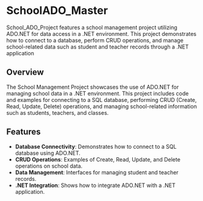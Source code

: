 # SchoolADO_Master

 School_ADO_Project features a school management project utilizing ADO.NET for data access in a .NET environment. This project demonstrates how to connect to a database, perform CRUD operations, and manage school-related data such as student and teacher records through a .NET application

## Overview

The School Management Project showcases the use of ADO.NET for managing school data in a .NET environment. This project includes code and examples for connecting to a SQL database, performing CRUD (Create, Read, Update, Delete) operations, and managing school-related information such as students, teachers, and classes.

## Features

- **Database Connectivity**: Demonstrates how to connect to a SQL database using ADO.NET.
- **CRUD Operations**: Examples of Create, Read, Update, and Delete operations on school data.
- **Data Management**: Interfaces for managing student and teacher records.
- **.NET Integration**: Shows how to integrate ADO.NET with a .NET application.
